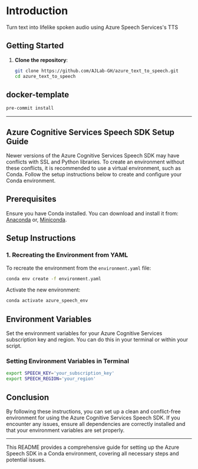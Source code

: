
# Introduction

Turn text into lifelike spoken audio using Azure Speech Services's TTS

## Getting Started

1. **Clone the repository**:

   ```bash
   git clone https://github.com/AJLab-GH/azure_text_to_speech.git
   cd azure_text_to_speech

## docker-template

```bash
pre-commit install
```

---

## Azure Cognitive Services Speech SDK Setup Guide

Newer versions of the Azure Cognitive Services Speech SDK may have
conflicts with SSL and Python libraries. To create an environment
without these conflicts, it is recommended to use a virtual environment,
such as Conda. Follow the setup instructions below to create and configure
your Conda environment.

## Prerequisites

Ensure you have Conda installed. You can download and install it from:
[Anaconda](https://www.anaconda.com/products/distribution) or,
[Miniconda](https://docs.conda.io/en/latest/miniconda.html).

## Setup Instructions

### 1. Recreating the Environment from YAML

To recreate the environment from the `environment.yaml` file:

```bash
conda env create -f environment.yaml
```

Activate the new environment:

```bash
conda activate azure_speech_env
```

## Environment Variables

Set the environment variables for your Azure Cognitive Services subscription
key and region. You can do this in your terminal or within your script.

### Setting Environment Variables in Terminal

```bash
export SPEECH_KEY='your_subscription_key'
export SPEECH_REGION='your_region'
```

## Conclusion

By following these instructions, you can set up a clean and conflict-free
environment for using the Azure Cognitive Services Speech SDK. If you encounter
any issues, ensure all dependencies are correctly installed and that your
environment variables are set properly.

---

This README provides a comprehensive guide for setting up the Azure Speech SDK
in a Conda environment, covering all necessary steps and potential issues.
